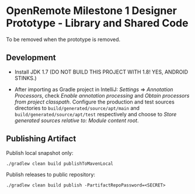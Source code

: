 # OpenRemote Milestone 1 Designer Prototype - Library and Shared Code

To be removed when the prototype is removed.

Development
---

* Install JDK 1.7 (DO NOT BUILD THIS PROJECT WITH 1.8! YES, ANDROID STINKS.)

* After importing as Gradle project in IntelliJ: *Settings* => *Annotation Processors*, check *Enable annotation processing* and *Obtain processors from project classpath*. Configure the production and test sources directories to `build/generated/source/apt/main` and `build/generated/source/apt/test` respectively and choose to *Store generated sources relative to: Module content root*.

Publishing Artifact
---

Publish local snapshot only:

    ./gradlew clean build publishToMavenLocal

Publish releases to public repository:

    ./gradlew clean build publish -PartifactRepoPassword=<SECRET>
